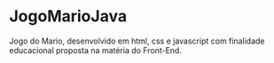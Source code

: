 # JogoMarioJava
Jogo do Mario, desenvolvido em html, css e javascript com finalidade educacional proposta na matéria do Front-End. 
